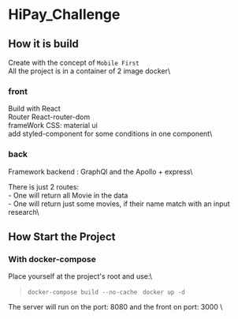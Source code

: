 # HiPay_Challenge

## How it is build

 Create with the concept of `Mobile First`\
 All the project is in a container of 2 image docker\

### front
 Build with React\
 Router React-router-dom\
 frameWork CSS: material ui\
 add styled-component for some conditions in one component\

### back
 Framework backend : GraphQl and the Apollo + express\

  There is just 2 routes:\
    - One will return all Movie in the data\
    - One will return just some movies, if their name match with an input research\


## How Start the Project

### With docker-compose
Place yourself at the project's root and use:\

>  `docker-compose build --no-cache `
>  `docker up -d`  

The server will run on the port: 8080 and the front on port: 3000 \